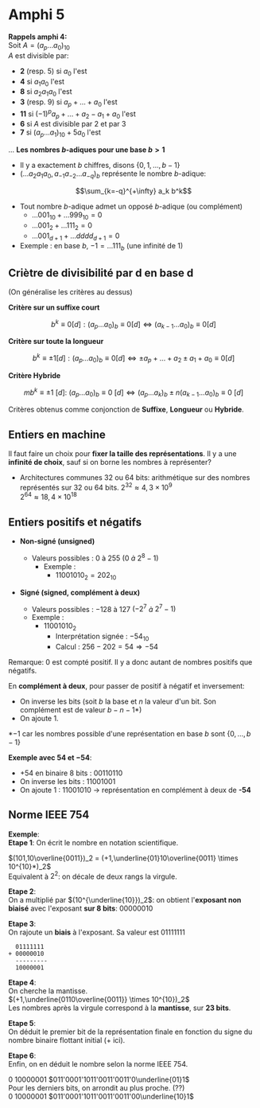 # Amphi 5
**Rappels amphi 4:**  
Soit $A = (a_p\ldots a_0)_{10}$  
$A$ est divisible par:
 - **2** (resp. 5) si $a_0$ l'est
 - **4** si $a_1a_0$ l'est
 - **8** si $a_2a_1a_0$ l'est
 - **3** (resp. 9) si $a_p + \ldots + a_0$ l'est
 - **11** si $(-1)^p a_p + \ldots + a_2 - a_1 + a_0$ l'est
 - **6** si $A$ est divisible par 2 et par 3
 - **7** si $(a_p\ldots a_1)_{10} + 5a_0$ l'est


...
**Les nombres $b$-adiques pour une base $b > 1$**
 - Il y a exactement $b$ chiffres, disons $\{0, 1, \ldots, b-1\}$
 - $(\ldots a_{2} a_{1} a_{0}, a_{-1} a_{-2} \ldots a_{-q})_{b}$ représente le nombre $b$-adique:

$$\sum_{k=-q}^{+\infty} a_k b^k$$
 - Tout nombre $b$-adique admet un opposé $b$-adique (ou complément)
	 - $\ldots 001_{10} + \ldots 999_{10} = 0$
	 - $\ldots 001_2 + \ldots 111_2 = 0$
	 - $\ldots 001_{d+1} + \ldots dddd_{d+1} = 0$
 - Exemple : en base $b$, $-1 = \ldots 111_b$ (une infinité de $1$)

## Criètre de divisibilité par d en base d
(On généralise les critères au dessus)  

**Critère sur un suffixe court**

$$
b^k \equiv 0 [d]: (a_p \ldots a_0)_b \equiv 0 [d] \iff (a_{k-1} \ldots a_0)_b \equiv 0 [d]
$$

**Critère sur toute la longueur**

$$
b^k \equiv \pm 1 [d]: (a_p \ldots a_0)_b \equiv 0 [d] \iff \pm a_p + \ldots + a_2 \pm a_1 + a_0 \equiv 0 [d]
$$

**Critère Hybride**

$$
mb^k \equiv \pm 1 \ [d] :\ (a_p \ldots a_0)_b \equiv 0 \ [d] \iff (a_p \ldots a_k)_b \pm n(a_{k-1} \ldots a_0)_b \equiv 0 \ [d]
$$

Critères obtenus comme conjonction de **Suffixe**, **Longueur** ou **Hybride**.

## Entiers en machine

Il faut faire un choix pour **fixer la taille des représentations**. Il y a une **infinité de choix**, sauf si on borne les nombres à représenter?
- Architectures communes 32 ou 64 bits: arithmétique sur des nombres représentés sur 32 ou 64 bits.
$2^{32} \approx 4{,}3 \times 10^9$  
 $2^{64} \approx 18{,}4 \times 10^{18}$

## Entiers positifs et négatifs

- **Non-signé (unsigned)**  
    - Valeurs possibles : $0$  à  $255$  $(0$ $à$ $2^8 - 1)$  
        - Exemple :  
            - $11001010_2 = 202_{10}$

- **Signé (signed, complément à deux)**  
    - Valeurs possibles : $-128$ à $127$ $(-2^7$ $à$ $2^7 - 1)$  
    - Exemple :  
        - $11001010_2$  
            - Interprétation signée : $-54_{10}$  
            - Calcul : $256 - 202 = 54 \Rightarrow -54$

Remarque: 0 est compté positif. Il y a donc autant de nombres positifs que négatifs.


En **complément à deux**, pour passer de positif à négatif et inversement:
- On inverse les bits (soit $b$ la base et $n$ la valeur d'un bit. Son complément est de valeur $b-n-1$*)
- On ajoute 1.  


*$-1$ car les nombres possible d'une représentation en base $b$ sont $\{0, \ldots , b-1\}$  

**Exemple avec $54$ et $-54$**:
- +54 en binaire 8 bits : $00110110$
- On inverse les bits : $11001001$
- On ajoute 1 : $11001010$ → représentation en complément à deux de **-54**


## Norme IEEE 754

**Exemple**:  
**Etape 1**: On écrit le nombre en notation scientifique. 

$(101,10\overline{0011})_2 = (+1,\underline{01}10\overline{0011} \times 10^{10}*)_2$  
Equivalent à $2^2$: on décale de deux rangs la virgule.

**Etape 2**:  
On a multiplié par $(10^{\underline{10}})_2$: on obtient l'**exposant non biaisé** avec l'exposant **sur 8 bits**: $00000010$

**Etape 3**:  
On rajoute un **biais** à l'exposant. Sa valeur est $01111111$

```
  01111111
+ 00000010
  ---------
  10000001
```

**Etape 4**:  
On cherche la mantisse.  
$(+1,\underline{0110\overline{0011}} \times 10^{10})_2$   
Les nombres après la virgule correspond à la **mantisse**, sur **23 bits**.

**Etape 5**:  
On déduit le premier bit de la représentation finale en fonction du signe du nombre binaire flottant initial ($+$ ici).

**Etape 6**:  
Enfin, on en déduit le nombre selon la norme IEEE 754.

$0$ $10000001$ $011'0001'1011'0011'0011'0\underline{01}1$  
 Pour les derniers bits, on arrondit au plus proche. (??)  
$0$ $10000001$ $011'0001'1011'0011'0011'00\underline{10}1$  
